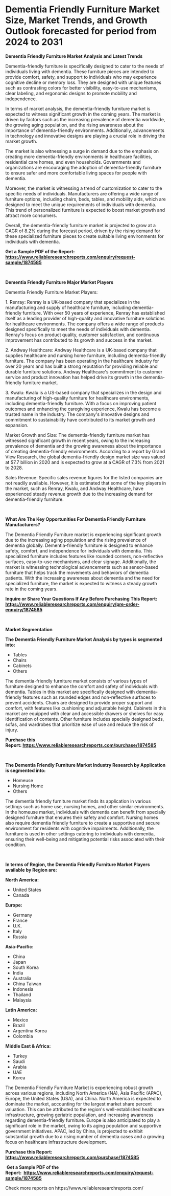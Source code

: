 <p><h1>Dementia Friendly Furniture Market Size, Market Trends, and Growth Outlook forecasted for period from 2024 to 2031</h1></p><p><strong>Dementia Friendly Furniture Market Analysis and Latest Trends</strong></p>
<p><p>Dementia-friendly furniture is specifically designed to cater to the needs of individuals living with dementia. These furniture pieces are intended to provide comfort, safety, and support to individuals who may experience cognitive decline or memory loss. They are designed with unique features such as contrasting colors for better visibility, easy-to-use mechanisms, clear labeling, and ergonomic designs to promote mobility and independence.</p><p>In terms of market analysis, the dementia-friendly furniture market is expected to witness significant growth in the coming years. The market is driven by factors such as the increasing prevalence of dementia worldwide, the growing aging population, and the rising awareness about the importance of dementia-friendly environments. Additionally, advancements in technology and innovative designs are playing a crucial role in driving the market growth.</p><p>The market is also witnessing a surge in demand due to the emphasis on creating more dementia-friendly environments in healthcare facilities, residential care homes, and even households. Governments and organizations are encouraging the adoption of dementia-friendly furniture to ensure safer and more comfortable living spaces for people with dementia.</p><p>Moreover, the market is witnessing a trend of customization to cater to the specific needs of individuals. Manufacturers are offering a wide range of furniture options, including chairs, beds, tables, and mobility aids, which are designed to meet the unique requirements of individuals with dementia. This trend of personalized furniture is expected to boost market growth and attract more consumers.</p><p>Overall, the dementia-friendly furniture market is projected to grow at a CAGR of 8.2% during the forecast period, driven by the rising demand for these specialized furniture pieces to create suitable living environments for individuals with dementia.</p></p>
<p><strong>Get a Sample PDF of the Report:&nbsp; <a href="https://www.reliableresearchreports.com/enquiry/request-sample/1874585">https://www.reliableresearchreports.com/enquiry/request-sample/1874585</a></strong></p>
<p>&nbsp;</p>
<p><strong>Dementia Friendly Furniture Major Market Players</strong></p>
<p><p>Dementia Friendly Furniture Market Players:</p><p>1. Renray: Renray is a UK-based company that specializes in the manufacturing and supply of healthcare furniture, including dementia-friendly furniture. With over 50 years of experience, Renray has established itself as a leading provider of high-quality and innovative furniture solutions for healthcare environments. The company offers a wide range of products designed specifically to meet the needs of individuals with dementia. Renray's focus on product quality, customer satisfaction, and continuous improvement has contributed to its growth and success in the market.</p><p>2. Andway Healthcare: Andway Healthcare is a UK-based company that supplies healthcare and nursing home furniture, including dementia-friendly furniture. The company has been operating in the healthcare industry for over 20 years and has built a strong reputation for providing reliable and durable furniture solutions. Andway Healthcare's commitment to customer service and product innovation has helped drive its growth in the dementia-friendly furniture market.</p><p>3. Kwalu: Kwalu is a US-based company that specializes in the design and manufacturing of high-quality furniture for healthcare environments, including dementia-friendly furniture. With a focus on improving patient outcomes and enhancing the caregiving experience, Kwalu has become a trusted name in the industry. The company's innovative designs and commitment to sustainability have contributed to its market growth and expansion.</p><p>Market Growth and Size: The dementia-friendly furniture market has witnessed significant growth in recent years, owing to the increasing prevalence of dementia and the growing awareness about the importance of creating dementia-friendly environments. According to a report by Grand View Research, the global dementia-friendly design market size was valued at $7.7 billion in 2020 and is expected to grow at a CAGR of 7.3% from 2021 to 2028.</p><p>Sales Revenue: Specific sales revenue figures for the listed companies are not readily available. However, it is estimated that some of the key players in the market, such as Renray, Kwalu, and Andway Healthcare, have experienced steady revenue growth due to the increasing demand for dementia-friendly furniture.</p></p>
<p>&nbsp;</p>
<p><strong>What Are The Key Opportunities For Dementia Friendly Furniture Manufacturers?</strong></p>
<p><p>The Dementia Friendly Furniture market is experiencing significant growth due to the increasing aging population and the rising prevalence of dementia globally. Dementia-friendly furniture is designed to enhance safety, comfort, and independence for individuals with dementia. This specialized furniture includes features like rounded corners, non-reflective surfaces, easy-to-use mechanisms, and clear signage. Additionally, the market is witnessing technological advancements such as sensor-based furniture that helps track the movements and behaviors of dementia patients. With the increasing awareness about dementia and the need for specialized furniture, the market is expected to witness a steady growth rate in the coming years.</p></p>
<p><strong>Inquire or Share Your Questions If Any Before Purchasing This Report: <a href="https://www.reliableresearchreports.com/enquiry/pre-order-enquiry/1874585">https://www.reliableresearchreports.com/enquiry/pre-order-enquiry/1874585</a></strong></p>
<p>&nbsp;</p>
<p><strong>Market Segmentation</strong></p>
<p><strong>The Dementia Friendly Furniture Market Analysis by types is segmented into:</strong></p>
<p><ul><li>Tables</li><li>Chairs</li><li>Cabinets</li><li>Others</li></ul></p>
<p><p>The dementia-friendly furniture market consists of various types of furniture designed to enhance the comfort and safety of individuals with dementia. Tables in this market are specifically designed with dementia-friendly features such as rounded edges and non-reflective surfaces to prevent accidents. Chairs are designed to provide proper support and comfort, with features like cushioning and adjustable height. Cabinets in this market are equipped with clear and accessible drawers or shelves for easy identification of contents. Other furniture includes specially designed beds, sofas, and wardrobes that prioritize ease of use and reduce the risk of injury.</p></p>
<p><strong>Purchase this Report:&nbsp;<a href="https://www.reliableresearchreports.com/purchase/1874585">https://www.reliableresearchreports.com/purchase/1874585</a></strong></p>
<p>&nbsp;</p>
<p><strong>The Dementia Friendly Furniture Market Industry Research by Application is segmented into:</strong></p>
<p><ul><li>Homeuse</li><li>Nursing Home</li><li>Others</li></ul></p>
<p><p>The dementia friendly furniture market finds its application in various settings such as home use, nursing homes, and other similar environments. In the homeuse market, individuals with dementia can benefit from specially designed furniture that ensures their safety and comfort. Nursing homes also require dementia friendly furniture to create a supportive and secure environment for residents with cognitive impairments. Additionally, the furniture is used in other settings catering to individuals with dementia, ensuring their well-being and mitigating potential risks associated with their condition.</p></p>
<p>&nbsp;</p>
<p><strong>In terms of Region, the Dementia Friendly Furniture Market Players available by Region are:</strong></p>
<p>
    <p> <strong> North America: </strong>
        <ul>
            <li>United States</li>
            <li>Canada</li>
        </ul>
        </p> 
    <p> <strong> Europe: </strong>
        <ul>
            <li>Germany</li>
            <li>France</li>
            <li>U.K.</li>
            <li>Italy</li>
            <li>Russia</li>
        </ul>
        </p> 
    <p> <strong> Asia-Pacific: </strong>
        <ul>
            <li>China</li>
            <li>Japan</li>
            <li>South Korea</li>
            <li>India</li>
            <li>Australia</li>
            <li>China Taiwan</li>
            <li>Indonesia</li>
            <li>Thailand</li>
            <li>Malaysia</li>
        </ul>
        </p> 
    <p> <strong> Latin America: </strong>
        <ul>
            <li>Mexico</li>
            <li>Brazil</li>
            <li>Argentina Korea</li>
            <li>Colombia</li>
        </ul>
        </p> 
    <p> <strong> Middle East & Africa: </strong>
        <ul>
            <li>Turkey</li>
            <li>Saudi</li>
            <li>Arabia</li>
            <li>UAE</li>
            <li>Korea</li>
        </ul>
    </p>
    </p>
<p><p>The Dementia Friendly Furniture Market is experiencing robust growth across various regions, including North America (NA), Asia Pacific (APAC), Europe, the United States (USA), and China. North America is expected to dominate the market, accounting for the largest market share percent valuation. This can be attributed to the region's well-established healthcare infrastructure, growing geriatric population, and increasing awareness regarding dementia-friendly furniture. Europe is also anticipated to play a significant role in the market, owing to its aging population and supportive government initiatives. APAC, led by China, is projected to exhibit substantial growth due to a rising number of dementia cases and a growing focus on healthcare infrastructure development.</p></p>
<p><strong>Purchase this Report: <a href="https://www.reliableresearchreports.com/purchase/1874585">https://www.reliableresearchreports.com/purchase/1874585</a></strong></p>
<p>&nbsp;<strong>Get a Sample PDF of the Report:&nbsp;&nbsp;<a href="https://www.reliableresearchreports.com/enquiry/request-sample/1874585">https://www.reliableresearchreports.com/enquiry/request-sample/1874585</a></strong></p>
<p><strong></strong></p>
<p>Check more reports on https://www.reliableresearchreports.com/</p>